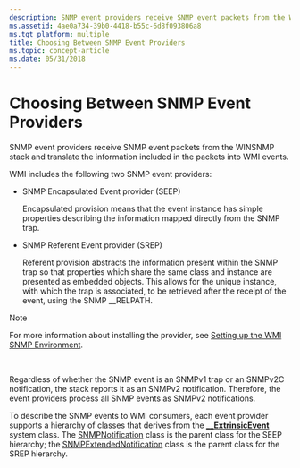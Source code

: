```yaml
---
description: SNMP event providers receive SNMP event packets from the WINSNMP stack and translate the information included in the packets into WMI events.
ms.assetid: 4ae0a734-39b0-4418-b55c-6d8f093806a8
ms.tgt_platform: multiple
title: Choosing Between SNMP Event Providers
ms.topic: concept-article
ms.date: 05/31/2018
---
```


# Choosing Between SNMP Event Providers

SNMP event providers receive SNMP event packets from the WINSNMP stack and translate the information included in the packets into WMI events.

WMI includes the following two SNMP event providers:

-   SNMP Encapsulated Event provider (SEEP)

    Encapsulated provision means that the event instance has simple properties describing the information mapped directly from the SNMP trap.

-   SNMP Referent Event provider (SREP)

    Referent provision abstracts the information present within the SNMP trap so that properties which share the same class and instance are presented as embedded objects. This allows for the unique instance, with which the trap is associated, to be retrieved after the receipt of the event, using the SNMP \_\_RELPATH.

> [!Note]  
> For more information about installing the provider, see [Setting up the WMI SNMP Environment](setting-up-the-wmi-snmp-environment.md).

 

Regardless of whether the SNMP event is an SNMPv1 trap or an SNMPv2C notification, the stack reports it as an SNMPv2 notification. Therefore, the event providers process all SNMP events as SNMPv2 notifications.

To describe the SNMP events to WMI consumers, each event provider supports a hierarchy of classes that derives from the [**\_\_ExtrinsicEvent**](--extrinsicevent.md) system class. The [SNMPNotification](snmpnotification.md) class is the parent class for the SEEP hierarchy; the [SNMPExtendedNotification](snmpextendednotification.md) class is the parent class for the SREP hierarchy.

 

 



